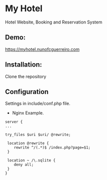 # My Hotel
 Hotel Website, Booking and Reservation System

## Demo:
 https://myhotel.nunofcguerreiro.com



## Installation:
 Clone the repository
 
 
  
## Configuration
 Settings in include/conf.php file.

 - Nginx Example.
```
server {
...

try_files $uri $uri/ @rewrite;

 location @rewrite {
    rewrite ^/(.*)$ /index.php?page=$1;
 }

 location ~ /\.sqlite {
    deny all;
 }
}

``` 


